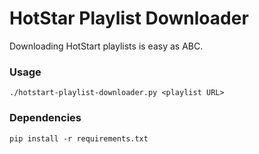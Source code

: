 # HotStar Playlist Downloader

Downloading HotStart playlists is easy as ABC.


### Usage
```shell
./hotstart-playlist-downloader.py <playlist URL>
```

### Dependencies

````shell
pip install -r requirements.txt
````